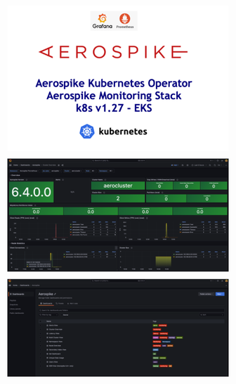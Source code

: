 <p align="center">
 <img width="600" src="img_6.png">
</p>

![img_1.png](img_1.png)

![img_2.png](img_2.png)